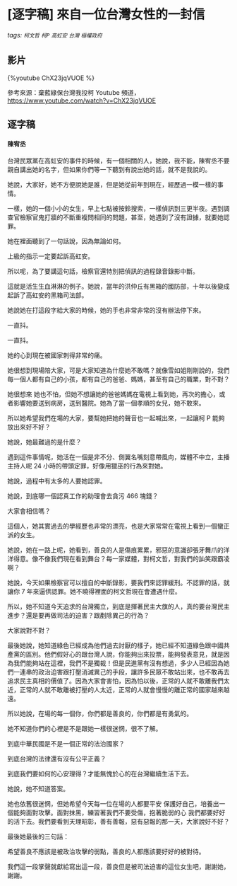 # [逐字稿] 來自一位台灣女性的一封信

###### tags: `柯文哲` `柯P` `高虹安` `台灣` `極權政府`

## 影片

{%youtube ChX23jqVUOE %}

參考來源：棄藍綠保台灣我投柯 Youtube 頻道， https://www.youtube.com/watch?v=ChX23jqVUOE

## 逐字稿

#### 陳宥丞

台灣民眾黨在高虹安的事件的時候，有一個相關的人，她說，我不能，陳宥丞不要親自講出她的名字，但如果你們等一下聽到有說出她的話，就不是我說的。

她說，大家好，她不方便說她是誰，但是她從前年到現在，經歷過一模一樣的事情。

一樣，她的一個小小的女生，早上七點被按鈴搜索，一樣偵訊到三更半夜。遇到調查官檢察官鬼打牆的不斷重複問相同的問題，甚至，她遇到了沒有證據，就要她認罪。

她在裡面聽到了一句話說，因為無論如何。

上級的指示一定要起訴高虹安。

所以呢，為了要講這句話，檢察官還特別把偵訊的過程錄音錄影中斷。

這就是活生生血淋淋的例子。她說，當年的洪仲丘有黑箱的國防部，十年以後變成起訴了高虹安的黑箱司法部。

她說她在打這段字給大家的時候，她的手也非常非常的沒有辦法停下來。

一直抖。

一直抖。

她的心到現在被國家刺得非常的痛。

她很想到現場陪大家，可是大家知道為什麼她不敢嗎？就像雪如姐剛剛說的，我們每一個人都有自己的小孩，都有自己的爸爸、媽媽，甚至有自己的職業，對不對？

她很想來 她也不怕，但她不想讓她的爸爸媽媽在電視上看到她，再次的擔心，或者影響她要送到病房，送到醫院。她為了當一個孝順的女兒，她不敢來。

所以她希望我們在場的大家，要幫她把她的聲音也一起喊出來，一起讓柯 P 能夠放出來好不好？

她說，她最難過的是什麼？

遇到這件事情呢，她活在一個是非不分、側翼名嘴刻意帶風向，媒體不中立，主播主持人呢 24 小時的帶頭定罪，好像用獵巫的行為來對她。

她說，過程中有太多的人要她認罪。

她說，到底哪一個認真工作的助理會去貪污 466 塊錢？

大家會相信嗎？

這個人，她其實過去的學經歷也非常的漂亮，也是大家常常在電視上看到一個蠻正派的女生。

她說，她在一路上呢，她看到，善良的人是傷痕累累，邪惡的意識卻張牙舞爪的洋洋得意。像不像我們現在看到舞台？每一家媒體，對柯文哲，對我們的訕笑跟霸凌啊？

她說，今天如果檢察官可以擅自的中斷錄影，要我們來認罪緩刑。不認罪的話，就讓你 7 年來逼供認罪。她不曉得裡面的柯文哲現在會遭遇什麼。

所以，她不知道今天追求的台灣獨立，到底是揮著民主大旗的人，真的要台灣民主進步？還是要再做司法的迫害？跟剷除異己的行為？

大家說對不對？

最後她說，她知道綠色已經成為他們過去討厭的樣子，她已經不知道綠色跟中國共產黨的區別。他們假好心的跟台灣人說，你能夠出來投票，能夠發表意見，就是因為我們能夠站在這裡，我們不是獨裁！但是民進黨有沒有想過，多少人已經因為她們一連串的政治迫害跟打壓消滅異己的手段，讓許多民眾不敢站出來，也不敢再去追求民主真相的價值了。因為大家會害怕，因為怕以後，正常的人就不敢離我們太近，正常的人就不敢離被打壓的人太近，正常的人就會慢慢的離正常的國家越來越遠。

所以她說，在場的每一個你，你們都是善良的，你們都是有勇氣的。

她不知道你們的心裡是不是跟她一樣很迷惘，很不了解。

到底中華民國是不是一個正常的法治國家？

到底台灣的法律還有沒有公平正義？

到底我們要如何的心安理得？才能無愧於心的在台灣繼續生活下去。

她說，她不知道答案。

她也依舊很迷惘，但她希望今天每一位在場的人都要平安 保護好自己，培養出一個能夠面對攻擊。面對抹黑，練習著我們不要受傷，抱著脆弱的心 我們都要好好的活下去。我們要看到天理昭彰，善有善報，惡有惡報的那一天，大家說好不好？

最後她最後的三句話：

希望善良不應該是被政治攻擊的弱點，善良的人都應該要好好的被對待。

我們這一段掌聲就獻給寫出這一段，善良但是被司法迫害的這位女生吧，謝謝她，謝謝。

